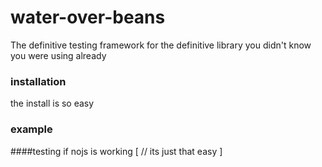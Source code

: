 # water-over-beans

The definitive testing framework for the definitive library you didn't know you were using already

### installation

the install is so easy 

### example

####testing if nojs is working
[
   // its just that easy
]



